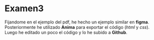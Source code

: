 # Examen3
Fijandome en el ejemplo del pdf, he hecho un ejemplo similar en **figma**.  
Posteriormente he utilizado **Anima** para exportar el código (*html* y *css*).  
Luego he editado un poco el código y lo he subido a **Github**.
